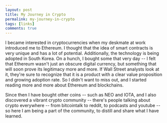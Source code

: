 ```yaml
---
layout: post
title: My Journey in Crypto
permalink: my-journey-in-crypto
tags: [links]
comments: true
---
```



I became interested in cryptocurrencies when my deskmate at work introduced me to Ethereum. I thought that the idea of smart contracts is very unique and has a lot of potential. Additionally, the technology is being adopted in South Korea. On a hunch, I bought some that very day -- I felt that Ethereum wasn't just an obscure digital currency, but something that will soon prove its legitimacy more and more. If Wall Street analysts look at it, they're sure to recognize that it is a product with a clear value proposition and growing adoption rate. So I didn't want to miss out, and I started reading more and more about Ethereum and blockchains.

Since then I have bought other coins -- such as NEO and IOTA, and I also discovered a vibrant crypto community -- there's people talking about crypto everywhere -- from bitcointalk to reddit, to podcasts and youtube -- so here I am being a part of the community, to distill and share what I have learned. 